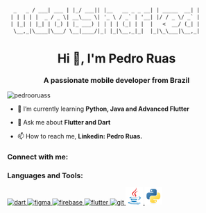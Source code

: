```      ____       _   ____  _                _            _ 
  _   _ / ___| ___ | |_/ ___|| |__   __ _ _ __| | _____  __| |
 | | | | |  _ / _ \| __\___ \| '_ \ / _` | '__| |/ / _ \/ _` |
 | |_| | |_| | (_) | |_ ___) | | | | (_| | |  |   <  __/ (_| |
  \__,_|\____|\___/ \__|____/|_| |_|\__,_|_|  |_|\_\___|\__,_|
```
<h1 align="center">Hi 👋, I'm Pedro Ruas</h1>
<h3 align="center">A passionate mobile developer from Brazil</h3>                                                                                                                   
<p align="left"> <img src="https://komarev.com/ghpvc/?username=pedrooruass&label=Profile%20views&color=0e75b6&style=flat" alt="pedrooruass" /> </p>

- 🌱 I’m currently learning **Python, Java and Advanced Flutter**

- 💬 Ask me about **Flutter and Dart**

- 📫 How to reach me, **Linkedin: Pedro Ruas.**

<h3 align="left">Connect with me:</h3>
<p align="left">
</p>

<h3 align="left">Languages and Tools:</h3>
<p align="left"> <a href="https://dart.dev" target="_blank" rel="noreferrer"> <img src="https://www.vectorlogo.zone/logos/dartlang/dartlang-icon.svg" alt="dart" width="40" height="40"/> </a> <a href="https://www.figma.com/" target="_blank" rel="noreferrer"> <img src="https://www.vectorlogo.zone/logos/figma/figma-icon.svg" alt="figma" width="40" height="40"/> </a> <a href="https://firebase.google.com/" target="_blank" rel="noreferrer"> <img src="https://www.vectorlogo.zone/logos/firebase/firebase-icon.svg" alt="firebase" width="40" height="40"/> </a> <a href="https://flutter.dev" target="_blank" rel="noreferrer"> <img src="https://www.vectorlogo.zone/logos/flutterio/flutterio-icon.svg" alt="flutter" width="40" height="40"/> </a> <a href="https://git-scm.com/" target="_blank" rel="noreferrer"> <img src="https://www.vectorlogo.zone/logos/git-scm/git-scm-icon.svg" alt="git" width="40" height="40"/> </a> <a href="https://www.java.com" target="_blank" rel="noreferrer"> <img src="https://raw.githubusercontent.com/devicons/devicon/master/icons/java/java-original.svg" alt="java" width="40" height="40"/> </a> <a href="https://www.python.org" target="_blank" rel="noreferrer"> <img src="https://raw.githubusercontent.com/devicons/devicon/master/icons/python/python-original.svg" alt="python" width="40" height="40"/> </a> </p>
